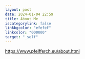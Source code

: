 ```yaml
---
layout: post
date: 2024-01-04 22:59
title: About Me
iscategorylink: false
linkbgcolor: "efefef"
linkcolor: "000000"
target: "_self"
---
```

https://www.pfeifferch.eu/about.html
